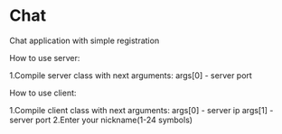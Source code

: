 # Chat

Chat application with simple registration

How to use server:

1.Compile server class with next arguments:
  args[0] - server port
  
  
  
How to use client:

1.Compile client class with next arguments:
  args[0] - server ip
  args[1] - server port
2.Enter your nickname(1-24 symbols)

